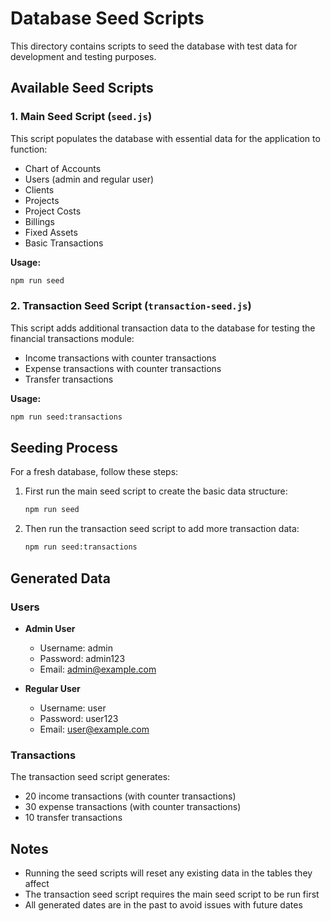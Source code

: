 # Database Seed Scripts

This directory contains scripts to seed the database with test data for development and testing purposes.

## Available Seed Scripts

### 1. Main Seed Script (`seed.js`)

This script populates the database with essential data for the application to function:

- Chart of Accounts
- Users (admin and regular user)
- Clients
- Projects
- Project Costs
- Billings
- Fixed Assets
- Basic Transactions

**Usage:**

```bash
npm run seed
```

### 2. Transaction Seed Script (`transaction-seed.js`)

This script adds additional transaction data to the database for testing the financial transactions module:

- Income transactions with counter transactions
- Expense transactions with counter transactions
- Transfer transactions

**Usage:**

```bash
npm run seed:transactions
```

## Seeding Process

For a fresh database, follow these steps:

1. First run the main seed script to create the basic data structure:
   ```bash
   npm run seed
   ```

2. Then run the transaction seed script to add more transaction data:
   ```bash
   npm run seed:transactions
   ```

## Generated Data

### Users

- **Admin User**
  - Username: admin
  - Password: admin123
  - Email: admin@example.com

- **Regular User**
  - Username: user
  - Password: user123
  - Email: user@example.com

### Transactions

The transaction seed script generates:
- 20 income transactions (with counter transactions)
- 30 expense transactions (with counter transactions)
- 10 transfer transactions

## Notes

- Running the seed scripts will reset any existing data in the tables they affect
- The transaction seed script requires the main seed script to be run first
- All generated dates are in the past to avoid issues with future dates 